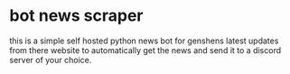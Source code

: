 # bot news scraper

this is a simple self hosted python news bot for genshens latest updates from there website to automatically get the news and send it to a discord server of your choice.
